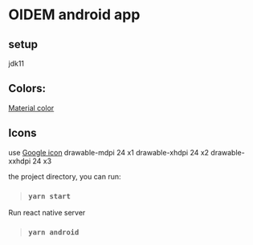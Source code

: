 # OIDEM android app

## setup
jdk11

## Colors:
[Material color](https://m2.material.io/resources/color/#!/?view.left=0&view.right=0&primary.color=303F9F&secondary.color=00796B)

## Icons
use 
[Google icon](https://fonts.google.com/icons?selected=Material+Icons&icon.platform=android)
drawable-mdpi 24 x1
drawable-xhdpi 24 x2
drawable-xxhdpi 24 x3

the project directory, you can run:
> ### `yarn start`

Run react native server
> ### `yarn android`
